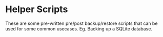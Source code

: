 # Helper Scripts

These are some pre-written pre/post backup/restore scripts that can be used for some common usecases. Eg. Backing up a SQLite database.
